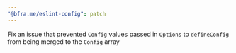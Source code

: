 ```yaml
---
"@bfra.me/eslint-config": patch
---
```


Fix an issue that prevented `Config` values passed in `Options` to `defineConfig` from being merged to the `Config` array
  